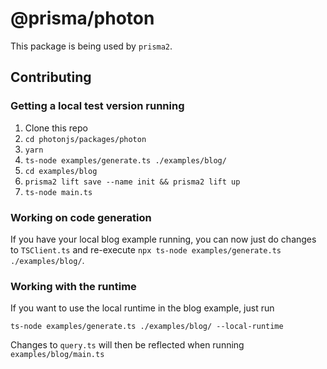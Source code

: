 # @prisma/photon

This package is being used by `prisma2`.

## Contributing

### Getting a local test version running

1. Clone this repo
2. `cd photonjs/packages/photon`
3. `yarn`
4. `ts-node examples/generate.ts ./examples/blog/`
5. `cd examples/blog`
6. `prisma2 lift save --name init && prisma2 lift up`
7. `ts-node main.ts`

### Working on code generation

If you have your local blog example running, you can now just do changes to `TSClient.ts` and re-execute `npx ts-node examples/generate.ts ./examples/blog/`.

### Working with the runtime

If you want to use the local runtime in the blog example, just run

```
ts-node examples/generate.ts ./examples/blog/ --local-runtime
```

Changes to `query.ts` will then be reflected when running `examples/blog/main.ts`

